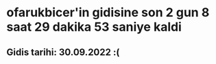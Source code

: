 # ofarukbicer'in gidisine son 2 gun 8 saat 29 dakika 53 saniye kaldi

## Gidis tarihi: 30.09.2022 :(